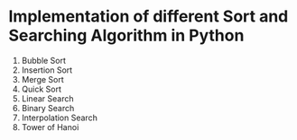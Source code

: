 # Implementation of different Sort and Searching Algorithm in Python

1. Bubble Sort
2. Insertion Sort
3. Merge Sort
4. Quick Sort
5. Linear Search
6. Binary Search
7. Interpolation Search
8. Tower of Hanoi


